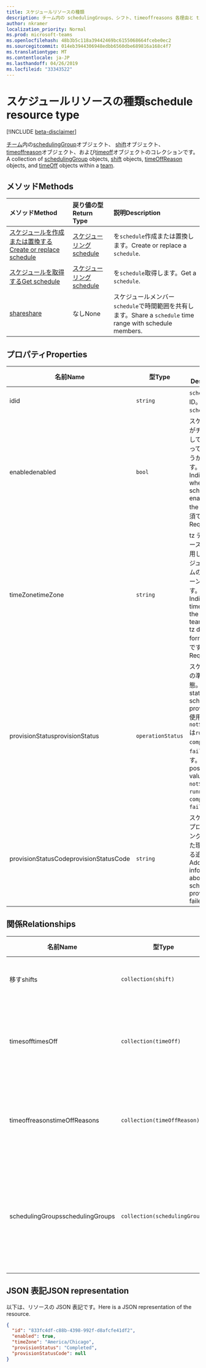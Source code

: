 ```yaml
---
title: スケジュールリソースの種類
description: チーム内の schedulingGroups、シフト、timeoffreasons 各理由と timesoff のコレクション。
author: nkramer
localization_priority: Normal
ms.prod: microsoft-teams
ms.openlocfilehash: 48b3b5c118a39442469bc6155068664fcebe0ec2
ms.sourcegitcommit: 014eb3944306948edbb6560dbe689816a168c4f7
ms.translationtype: MT
ms.contentlocale: ja-JP
ms.lasthandoff: 04/26/2019
ms.locfileid: "33343522"
---
```

# <a name="schedule-resource-type"></a><span data-ttu-id="d8537-103">スケジュールリソースの種類</span><span class="sxs-lookup"><span data-stu-id="d8537-103">schedule resource type</span></span>

[!INCLUDE [beta-disclaimer](../../includes/beta-disclaimer.md)]

<span data-ttu-id="d8537-104">[チーム](../resources/team.md)内の[schedulingGroup](schedulinggroup.md)オブジェクト、 [shift](shift.md)オブジェクト、 [timeoffreason](timeoffreason.md)オブジェクト、および[timeoff](timeoff.md)オブジェクトのコレクションです。</span><span class="sxs-lookup"><span data-stu-id="d8537-104">A collection of [schedulingGroup](schedulinggroup.md) objects, [shift](shift.md) objects, [timeOffReason](timeoffreason.md) objects, and [timeOff](timeoff.md) objects within a [team](../resources/team.md).</span></span> 

## <a name="methods"></a><span data-ttu-id="d8537-105">メソッド</span><span class="sxs-lookup"><span data-stu-id="d8537-105">Methods</span></span>

| <span data-ttu-id="d8537-106">メソッド</span><span class="sxs-lookup"><span data-stu-id="d8537-106">Method</span></span>       | <span data-ttu-id="d8537-107">戻り値の型</span><span class="sxs-lookup"><span data-stu-id="d8537-107">Return Type</span></span>  |<span data-ttu-id="d8537-108">説明</span><span class="sxs-lookup"><span data-stu-id="d8537-108">Description</span></span>|
|:---------------|:--------|:----------|
|[<span data-ttu-id="d8537-109">スケジュールを作成または置換する</span><span class="sxs-lookup"><span data-stu-id="d8537-109">Create or replace schedule</span></span>](../api/team-put-schedule.md) | [<span data-ttu-id="d8537-110">スケジューリング</span><span class="sxs-lookup"><span data-stu-id="d8537-110">schedule</span></span>](schedule.md) | <span data-ttu-id="d8537-111">を`schedule`作成または置換します。</span><span class="sxs-lookup"><span data-stu-id="d8537-111">Create or replace a `schedule`.</span></span>|
|[<span data-ttu-id="d8537-112">スケジュールを取得する</span><span class="sxs-lookup"><span data-stu-id="d8537-112">Get schedule</span></span>](../api/schedule-get.md) | [<span data-ttu-id="d8537-113">スケジューリング</span><span class="sxs-lookup"><span data-stu-id="d8537-113">schedule</span></span>](schedule.md) | <span data-ttu-id="d8537-114">を`schedule`取得します。</span><span class="sxs-lookup"><span data-stu-id="d8537-114">Get a `schedule`.</span></span>|
|[<span data-ttu-id="d8537-115">share</span><span class="sxs-lookup"><span data-stu-id="d8537-115">share</span></span>](../api/schedule-share.md) | <span data-ttu-id="d8537-116">なし</span><span class="sxs-lookup"><span data-stu-id="d8537-116">None</span></span> | <span data-ttu-id="d8537-117">スケジュールメンバー `schedule`で時間範囲を共有します。</span><span class="sxs-lookup"><span data-stu-id="d8537-117">Share a `schedule` time range with schedule members.</span></span>|

## <a name="properties"></a><span data-ttu-id="d8537-118">プロパティ</span><span class="sxs-lookup"><span data-stu-id="d8537-118">Properties</span></span>
|<span data-ttu-id="d8537-119">名前</span><span class="sxs-lookup"><span data-stu-id="d8537-119">Name</span></span>                   |<span data-ttu-id="d8537-120">型</span><span class="sxs-lookup"><span data-stu-id="d8537-120">Type</span></span>           |<span data-ttu-id="d8537-121">説明</span><span class="sxs-lookup"><span data-stu-id="d8537-121">Description</span></span>                                                                                                                                      |
|-----------------------|---------------|-------------------------------------------------------------------------------------------------------------------------------------------------|
| <span data-ttu-id="d8537-122">id</span><span class="sxs-lookup"><span data-stu-id="d8537-122">id</span></span>                    |`string`  |<span data-ttu-id="d8537-123">`schedule` の ID。</span><span class="sxs-lookup"><span data-stu-id="d8537-123">ID of the `schedule`.</span></span>|
| <span data-ttu-id="d8537-124">enabled</span><span class="sxs-lookup"><span data-stu-id="d8537-124">enabled</span></span>               |`bool`    | <span data-ttu-id="d8537-125">スケジュールがチームに対して有効になっているかどうかを示します。</span><span class="sxs-lookup"><span data-stu-id="d8537-125">Indicates whether the schedule is enabled for the team.</span></span> <span data-ttu-id="d8537-126">必須です。</span><span class="sxs-lookup"><span data-stu-id="d8537-126">Required.</span></span>|
| <span data-ttu-id="d8537-127">timeZone</span><span class="sxs-lookup"><span data-stu-id="d8537-127">timeZone</span></span>              |`string`  | <span data-ttu-id="d8537-128">tz データベース形式を使用して、スケジュールチームのタイムゾーンを示します。</span><span class="sxs-lookup"><span data-stu-id="d8537-128">Indicates the time zone of the schedule team using tz database format.</span></span> <span data-ttu-id="d8537-129">必須です。</span><span class="sxs-lookup"><span data-stu-id="d8537-129">Required.</span></span>|
| <span data-ttu-id="d8537-130">provisionStatus</span><span class="sxs-lookup"><span data-stu-id="d8537-130">provisionStatus</span></span>       |`operationStatus`    | <span data-ttu-id="d8537-131">スケジュールの準備の状態。</span><span class="sxs-lookup"><span data-stu-id="d8537-131">The status of the schedule provisioning.</span></span> <span data-ttu-id="d8537-132">使用可能な値`notStarted`は`running` `completed`、、 `failed`、です。</span><span class="sxs-lookup"><span data-stu-id="d8537-132">The possible values are `notStarted`, `running`, `completed`, `failed`.</span></span> |
| <span data-ttu-id="d8537-133">provisionStatusCode</span><span class="sxs-lookup"><span data-stu-id="d8537-133">provisionStatusCode</span></span>   |`string`  | <span data-ttu-id="d8537-134">スケジュールプロビジョニングが失敗した理由に関する追加情報。</span><span class="sxs-lookup"><span data-stu-id="d8537-134">Additional information about why schedule provisioning failed.</span></span> |


## <a name="relationships"></a><span data-ttu-id="d8537-135">関係</span><span class="sxs-lookup"><span data-stu-id="d8537-135">Relationships</span></span>
|<span data-ttu-id="d8537-136">名前</span><span class="sxs-lookup"><span data-stu-id="d8537-136">Name</span></span>                   |<span data-ttu-id="d8537-137">型</span><span class="sxs-lookup"><span data-stu-id="d8537-137">Type</span></span>           |<span data-ttu-id="d8537-138">説明</span><span class="sxs-lookup"><span data-stu-id="d8537-138">Description</span></span>                                                                                                                                      |
|-----------------------|---------------|-------------------------------------------------------------------------------------------------------------------------------------------------|
| <span data-ttu-id="d8537-139">移す</span><span class="sxs-lookup"><span data-stu-id="d8537-139">shifts</span></span>   |`collection(shift)`  | <span data-ttu-id="d8537-140">スケジュールのシフト。</span><span class="sxs-lookup"><span data-stu-id="d8537-140">The shifts in the schedule.</span></span> |
| <span data-ttu-id="d8537-141">timesoff</span><span class="sxs-lookup"><span data-stu-id="d8537-141">timesOff</span></span>   |`collection(timeOff)`  | <span data-ttu-id="d8537-142">スケジュールでオフにされた回数のインスタンス。</span><span class="sxs-lookup"><span data-stu-id="d8537-142">The instances of times off in the schedule.</span></span> |
| <span data-ttu-id="d8537-143">timeoffreasons</span><span class="sxs-lookup"><span data-stu-id="d8537-143">timeOffReasons</span></span>   |`collection(timeOffReason)`  | <span data-ttu-id="d8537-144">スケジュールで時間切れがある理由のセット。</span><span class="sxs-lookup"><span data-stu-id="d8537-144">The set of reasons for a time off in the schedule.</span></span> |
| <span data-ttu-id="d8537-145">schedulingGroups</span><span class="sxs-lookup"><span data-stu-id="d8537-145">schedulingGroups</span></span>   |`collection(schedulingGroup)`  | <span data-ttu-id="d8537-146">スケジュールに含まれるユーザーの論理グループ (通常は、役割別)。</span><span class="sxs-lookup"><span data-stu-id="d8537-146">The logical grouping of users in the schedule (usually by role).</span></span> |


## <a name="json-representation"></a><span data-ttu-id="d8537-147">JSON 表記</span><span class="sxs-lookup"><span data-stu-id="d8537-147">JSON representation</span></span>

<span data-ttu-id="d8537-148">以下は、リソースの JSON 表記です。</span><span class="sxs-lookup"><span data-stu-id="d8537-148">Here is a JSON representation of the resource.</span></span>

<!-- {
  "blockType": "resource",
  "keyProperty": "id",
  "@odata.type": "microsoft.graph.schedule"
}-->

```json
{
  "id": "833fc4df-c88b-4398-992f-d8afcfe41df2",
  "enabled": true,
  "timeZone": "America/Chicago",
  "provisionStatus": "Completed",
  "provisionStatusCode": null
}
```


<!-- uuid: 8fcb5dbc-d5aa-4681-8e31-b001d5168d79
2015-10-25 14:57:30 UTC -->
<!--
{
  "type": "#page.annotation",
  "description": "schedule resource",
  "keywords": "",
  "section": "documentation",
  "tocPath": "",
  "suppressions": []
}
-->
